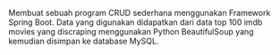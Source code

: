 Membuat sebuah program CRUD sederhana menggunakan Framework Spring Boot. Data yang digunakan didapatkan dari data top 100 imdb movies yang discraping menggunakan Python BeautifulSoup yang kemudian disimpan ke database MySQL.
